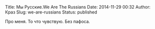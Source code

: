 Title: Мы Русские.We Are The Russians
Date: 2014-11-29 00:32
Author: Краз
Slug: we-are-russians
Status: published

  
  
  
  
Про меня. То что чувствую. Без пафоса.
